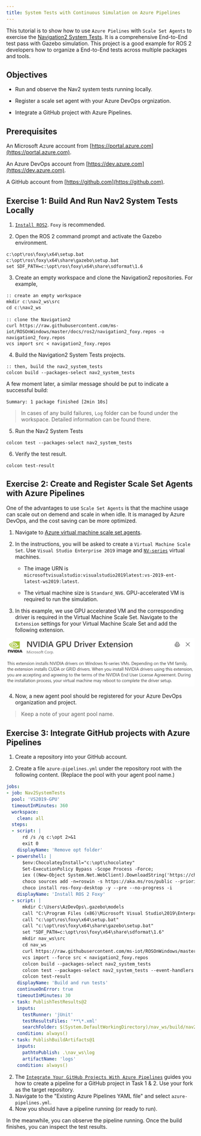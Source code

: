 ```yaml
---
title: System Tests with Continuous Simulation on Azure Pipelines
---
```


This tutorial is to show how to use `Azure Pielines` with `Scale Set Agents` to exercise the [Navigation2 System Tests](https://github.com/ros-planning/navigation2/tree/main/nav2_system_tests).
It is a comprehensive End-to-End test pass with Gazebo simulation.
This project is a good example for ROS 2 developers how to organize a End-to-End tests across multiple packages and tools.

## Objectives

* Run and observe the Nav2 system tests running locally.

* Register a scale set agent with your Azure DevOps orgnization.

* Integrate a GitHub project with Azure Pipelines.

## Prerequisites

An Microsoft Azure account from [https://portal.azure.com](https://portal.azure.com).

An Azure DevOps account from [https://dev.azure.com](https://dev.azure.com).

A GitHub account from [https://github.com](https://github.com).

## Exercise 1: Build And Run Nav2 System Tests Locally

1. [`Install ROS2`](../GettingStarted/SetupRos2.md). `Foxy` is recommended.

2. Open the ROS 2 command prompt and activate the Gazebo environment.

```Batchfile
c:\opt\ros\foxy\x64\setup.bat
c:\opt\ros\foxy\x64\share\gazebo\setup.bat
set SDF_PATH=c:\opt\ros\foxy\x64\share\sdformat\1.6
```

3. Create an empty workspace and clone the Navigation2 repositories. For example,

```Batchfile
:: create an empty workspace
mkdir c:\nav2_ws\src
cd c:\nav2_ws

:: clone the Navigation2
curl https://raw.githubusercontent.com/ms-iot/ROSOnWindows/master/docs/ros2/navigation2_foxy.repos -o navigation2_foxy.repos
vcs import src < navigation2_foxy.repos
```

4. Build the Navigation2 System Tests projects.

```Batchfile
:: then, build the nav2_system_tests
colcon build --packages-select nav2_system_tests
```

A few moment later, a similar message should be put to indicate a successful build:

```
Summary: 1 package finished [2min 10s]
```

> In cases of any build failures, `Log` folder can be found under the workspace. Detailed information can be found there.

5. Run the Nav2 System Tests

```Batchfile
colcon test --packages-select nav2_system_tests
```

6. Verify the test result.

```Batchfile
colcon test-result
```

## Exercise 2: Create and Register Scale Set Agents with Azure Pipelines

One of the advantages to use `Scale Set Agents` is that the machine usage can scale out on demend and scale in when idle.
It is managed by Azure DevOps, and the cost saving can be more optimized.

1. Navigate to [Azure virtual machine scale set agents](https://docs.microsoft.com/en-us/azure/devops/pipelines/agents/scale-set-agents?view=azure-devops).

2. In the instructions, you will be asked to create a `Virtual Machine Scale Set`.
   Use `Visual Studio Enterprise 2019` image and [`NV-series`](https://docs.microsoft.com/en-us/azure/virtual-machines/nv-series) virtual machines.

    * The image URN is `microsoftvisualstudio:visualstudio2019latest:vs-2019-ent-latest-ws2019:latest`.

    * The virtual machine size is `Standard_NV6`. GPU-accelerated VM is required to run the simulation.

3. In this example, we use GPU accelerated VM and the corresponding driver is required in the Virtual Machine Scale Set.
   Navigate to the `Extension` settings for your Virtual Machine Scale Set and add the following extension.

![extension](./NVIDIA_Extension.PNG)

4. Now, a new agent pool should be registered for your Azure DevOps organization and project.

> Keep a note of your agent pool name.

## Exercise 3: Integrate GitHub projects with Azure Pipelines

1. Create a repository into your GitHub account.

2. Create a file `azure-pipelines.yml` under the repository root with the following content.
   (Replace the pool with your agent pool name.)

```yaml
jobs:
- job: Nav2SystemTests
  pool: 'VS2019-GPU'
  timeoutInMinutes: 360
  workspace:
    clean: all
  steps:
  - script: |
      rd /s /q c:\opt 2>&1
      exit 0
    displayName: 'Remove opt folder'
  - powershell: |
      $env:ChocolateyInstall="c:\opt\chocolatey"
      Set-ExecutionPolicy Bypass -Scope Process -Force;
      iex ((New-Object System.Net.WebClient).DownloadString('https://chocolatey.org/install.ps1'))
      choco sources add -n=roswin -s https://aka.ms/ros/public --priority 1
      choco install ros-foxy-desktop -y --pre --no-progress -i
    displayName: 'Install ROS 2 Foxy'
  - script: |
      mkdir C:\Users\AzDevOps\.gazebo\models
      call "C:\Program Files (x86)\Microsoft Visual Studio\2019\Enterprise\VC\Auxiliary\Build\vcvars64.bat"
      call "c:\opt\ros\foxy\x64\setup.bat"
      call "c:\opt\ros\foxy\x64\share\gazebo\setup.bat"
      set "SDF_PATH=c:\opt\ros\foxy\x64\share\sdformat\1.6"
      mkdir nav_ws\src
      cd nav_ws
      curl https://raw.githubusercontent.com/ms-iot/ROSOnWindows/master/docs/ros2/navigation2_foxy.repos -o navigation2_foxy.repos
      vcs import --force src < navigation2_foxy.repos
      colcon build --packages-select nav2_system_tests
      colcon test --packages-select nav2_system_tests --event-handlers console_direct+
      colcon test-result
    displayName: 'Build and run tests'
    continueOnError: true
    timeoutInMinutes: 30
  - task: PublishTestResults@2
    inputs:
      testRunner: 'jUnit'
      testResultsFiles: '**\*.xml'
      searchFolder: $(System.DefaultWorkingDirectory)/nav_ws/build/nav2_system_tests/test_results
    condition: always()
  - task: PublishBuildArtifacts@1
    inputs:
      pathtoPublish: .\nav_ws\log
      artifactName: 'logs'
    condition: always()
```

2. The [`Integrate Your GitHub Projects With Azure Pipelines`](https://www.azuredevopslabs.com/labs/azuredevops/github-integration/) guides you how to create a pipeline for a GitHub project in Task 1 & 2.
   Use your fork as the target repository.
3. Navigate to the "Existing Azure Pipelines YAML file" and select `azure-pipelines.yml`.
4. Now you should have a pipeline running (or ready to run).

In the meanwhile, you can observe the pipeline running. Once the build finishes, you can inspect the test results.

